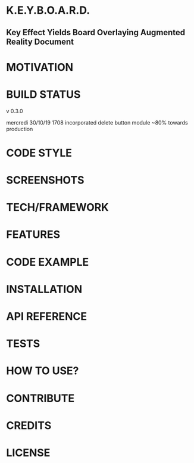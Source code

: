 #  K.E.Y.B.O.A.R.D.
## Key Effect Yields Board Overlaying Augmented Reality Document


#  MOTIVATION

#  BUILD STATUS
v 0.3.0

mercredi 30/10/19
1708
incorporated delete button
module ~80% towards production

#  CODE STYLE

#  SCREENSHOTS

#  TECH/FRAMEWORK

#  FEATURES

#  CODE EXAMPLE

#  INSTALLATION

#  API REFERENCE

#  TESTS

#  HOW TO USE?

# CONTRIBUTE

# CREDITS

# LICENSE
